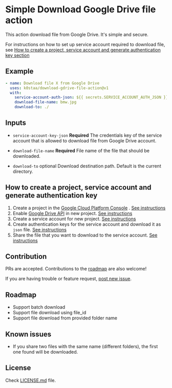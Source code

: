 # Simple Download Google Drive file action

This action download file from Google Drive. It's simple and secure.

For instructions on how to set up service account required to download file,
see [How to create a project, service account and generate authentication key section](#How-to-create-a-project,-service-account-and-generate-authentication-key)

## Example

```yaml
- name: Download file X from Google Drive
  uses: k0staa/download-gdrive-file-action@v1
  with:
    service-account-auth-json: ${{ secrets.SERVICE_ACCOUNT_AUTH_JSON }}
    download-file-name: bmw.jpg
    download-to: ./
```

## Inputs

- `service-account-key-json` **Required** The credentials key of the service account that is allowed to download file
  from Google Drive account.

- `download-file-name` **Required** File name of the file that should be downloaded.

- `download-to` optional Download destination path. Default is the current directory.

## How to create a project, service account and generate authentication key

1. Create a project in the [Google Cloud Platform Console](https://console.cloud.google.com/)
   . [See instructions](instructions/CREATE_PROJECT.md)
2. Enable [Google Drive API](https://developers.google.com/drive/api/v3/enable-drive-api) in new project. [See instructions](instructions/ENABLE_API.md)
3. Create a service account for new project. [See instructions](instructions/CREATE_SERVICE_ACCOUNT.md)
4. Create authentication keys for the service account and download it as `json` file. [See instructions](instructions/CREATE_AUTH_KEY.md)
5. Share the file that you want to download to the service account. [See instructions](instructions/SHARE_FILE.md)

## Contribution

PRs are accepted. Contributions to the [roadmap](#roadmap) are also welcome!

If you are having trouble or feature
request, [post new issue](https://github.com/k0staa/download-gdrive-file-action/issues/new).

## Roadmap

- Support batch download
- Support file download using file_id
- Support file download from provided folder name

## Known issues

- If you share two files with the same name (different folders), the first one found will be downloaded.

## License

Check [LICENSE.md](LICENSE.md) file.
